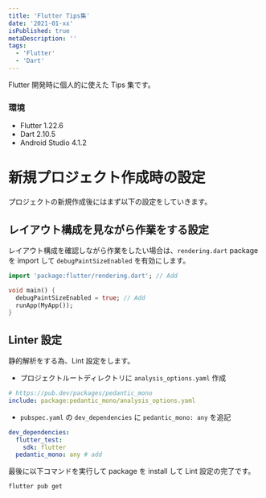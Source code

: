 ```yaml
---
title: 'Flutter Tips集'
date: '2021-01-xx'
isPublished: true
metaDescription: ''
tags:
  - 'Flutter'
  - 'Dart'
---
```


Flutter 開発時に個人的に使えた Tips 集です。

### 環境

- Flutter 1.22.6
- Dart 2.10.5
- Android Studio 4.1.2

# 新規プロジェクト作成時の設定

プロジェクトの新規作成後にはまず以下の設定をしていきます。

## レイアウト構成を見ながら作業をする設定

レイアウト構成を確認しながら作業をしたい場合は、`rendering.dart` package を import して `debugPaintSizeEnabled` を有効にします。

```dart
import 'package:flutter/rendering.dart'; // Add

void main() {
  debugPaintSizeEnabled = true; // Add
  runApp(MyApp());
}
```

## Linter 設定

静的解析をする為、Lint 設定をします。

- プロジェクトルートディレクトリに `analysis_options.yaml` 作成

```yml:analysis_options.yaml
# https://pub.dev/packages/pedantic_mono
include: package:pedantic_mono/analysis_options.yaml
```

- `pubspec.yaml` の `dev_dependencies` に `pedantic_mono: any` を追記

```yml:pubspec.yaml
dev_dependencies:
  flutter_test:
    sdk: flutter
  pedantic_mono: any # add
```

最後に以下コマンドを実行して package を install して Lint 設定の完了です。

```txt
flutter pub get
```
